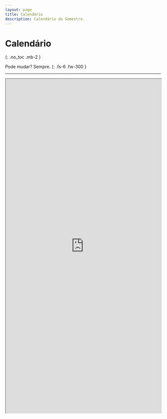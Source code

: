 ```yaml
---
layout: page
title: Calendário
description: Calendário do Semestre.
---
```


# Calendário
{: .no_toc .mb-2 }

Pode mudar? Sempre.
{: .fs-6 .fw-300 }


---

<iframe width="100%" height="1080" src="https://docs.google.com/spreadsheets/d/e/2PACX-1vT1wphIRYgMJju2hjDoD26tziypw4Ise5iZc1f96imzsj0EWT-JbfSq-BNYa9Y4yVtANgQOAe_NhuXP/pubhtml?gid=0&amp;single=true&amp;widget=true&amp;headers=false">
